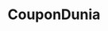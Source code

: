 ---
title: CouponDunia
company: CouponDunia Media Pvt. Ltd.
place: Mumbai, India
job_title: Software Engineer
duration: June 2014 - July 2016
job_desc: In CouponDunia, I worked on a service oriented architecture that consists of 7 different services interacting with each other using REST APIs in an Agile Development Methodology, developed company’s internal management system, which includes audit processes, user management, sales credit system, performance report tools and the entire process flow structured in MVC framework. I also created online algorithm tests on HackerRank for Company’s hiring for all technical positions and have been awarded “Sprint Champion” twice and “Employee of the month” awards due to good performance and project handling capabilities.
technologies:
  - PHP (Yii/Yii2)
  - Javascript
  - JQuery
  - Java
  - MySQL
  - AJAX
  - Python
  - HTML
  - CSS(BootStrap)
type: Opensource
url: https://www.coupondunia.in/
status: released

header_image_small: url(./assets/works/coupondunia.png)
header_image_big: url(./assets/works/coupondunia.png)
header_background_color: '#322f2e'
header_background_size: '100% 100%'
---